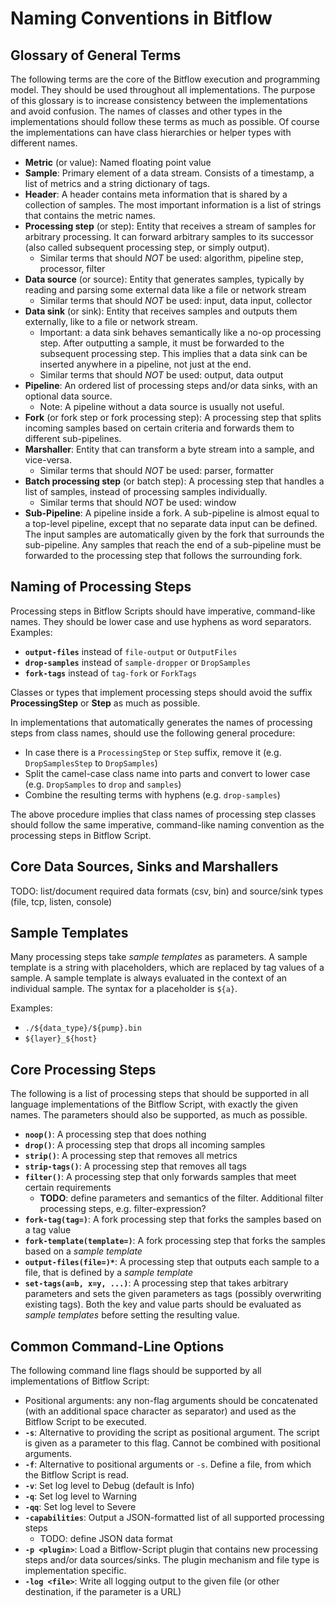 
# Naming Conventions in Bitflow

## Glossary of General Terms

The following terms are the core of the Bitflow execution and programming model.
They should be used throughout all implementations.
The purpose of this glossary is to increase consistency between the implementations and avoid confusion.
The names of classes and other types in the implementations should follow these terms as much as possible.
Of course the implementations can have class hierarchies or helper types with different names.

- **Metric** (or value): Named floating point value
- **Sample**: Primary element of a data stream. Consists of a timestamp, a list of metrics and a string dictionary of tags.
- **Header**: A header contains meta information that is shared by a collection of samples. The most important information is a list of strings that contains the metric names.
- **Processing step** (or step): Entity that receives a stream of samples for arbitrary processing. It can forward arbitrary samples to its successor (also called subsequent processing step, or simply output).
    - Similar terms that should *NOT* be used: algorithm, pipeline step, processor, filter
- **Data source** (or source): Entity that generates samples, typically by reading and parsing some external data like a file or network stream
    - Similar terms that should *NOT* be used: input, data input, collector
- **Data sink** (or sink): Entity that receives samples and outputs them externally, like to a file or network stream.
    - Important: a data sink behaves semantically like a no-op processing step. After outputting a sample, it must be forwarded to the subsequent processing step. This implies that a data sink can be inserted anywhere in a pipeline, not just at the end.
    - Similar terms that should *NOT* be used: output, data output
- **Pipeline**: An ordered list of processing steps and/or data sinks, with an optional data source.
    - Note: A pipeline without a data source is usually not useful.
- **Fork** (or fork step or fork processing step): A processing step that splits incoming samples based on certain criteria and forwards them to different sub-pipelines.
- **Marshaller**: Entity that can transform a byte stream into a sample, and vice-versa.
    - Similar terms that should *NOT* be used: parser, formatter
- **Batch processing step** (or batch step): A processing step that handles a list of samples, instead of processing samples individually.
    - Similar terms that should *NOT* be used: window
- **Sub-Pipeline**: A pipeline inside a fork. A sub-pipeline is almost equal to a top-level pipeline, except that no separate data input can be defined. The input samples are automatically given by the fork that surrounds the sub-pipeline. Any samples that reach the end of a sub-pipeline must be forwarded to the processing step that follows the surrounding fork.

## Naming of Processing Steps

Processing steps in Bitflow Scripts should have imperative, command-like names. They should be lower case and use hyphens as word separators.
Examples:

- **`output-files`** instead of `file-output` or `OutputFiles`
- **`drop-samples`** instead of `sample-dropper` or `DropSamples`
- **`fork-tags`** instead of `tag-fork` or `ForkTags`

Classes or types that implement processing steps should avoid the suffix **ProcessingStep** or **Step** as much as possible.

In implementations that automatically generates the names of processing steps from class names, should use the following general procedure:

- In case there is a `ProcessingStep` or `Step` suffix, remove it (e.g. `DropSamplesStep` to `DropSamples`)
- Split the camel-case class name into parts and convert to lower case (e.g. `DropSamples` to `drop` and `samples`)
- Combine the resulting terms with hyphens (e.g. `drop-samples`)

The above procedure implies that class names of processing step classes should follow the same imperative, command-like naming convention as the processing steps in Bitflow Script.

## Core Data Sources, Sinks and Marshallers

TODO: list/document required data formats (csv, bin) and source/sink types (file, tcp, listen, console)

## Sample Templates

Many processing steps take *sample templates* as parameters. A sample template is a string with placeholders, which are replaced by tag values of a sample. A sample template is always evaluated in the context of an individual sample.
The syntax for a placeholder is `${a}`.

Examples:
- `./${data_type}/${pump}.bin`
- `${layer}_${host}`

## Core Processing Steps

The following is a list of processing steps that should be supported in all language implementations of the Bitflow Script, with exactly the given names.
The parameters should also be supported, as much as possible.

- **`noop()`**: A processing step that does nothing
- **`drop()`**: A processing step that drops all incoming samples
- **`strip()`**: A processing step that removes all metrics
- **`strip-tags()`**: A processing step that removes all tags
- **`filter()`**: A processing step that only forwards samples that meet certain requirements
    - **TODO**: define parameters and semantics of the filter. Additional filter processing steps, e.g. filter-expression?
- **`fork-tag(tag=)`**: A fork processing step that forks the samples based on a tag value
- **`fork-template(template=)`**: A fork processing step that forks the samples based on a *sample template*
- **`output-files(file=)*`**: A processing step that outputs each sample to a file, that is defined by a *sample template*
- **`set-tags(a=b, x=y, ...)`**: A processing step that takes arbitrary parameters and sets the given parameters as tags (possibly overwriting existing tags). Both the key and value parts should be evaluated as *sample templates* before setting the resulting value.

## Common Command-Line Options

The following command line flags should be supported by all implementations of Bitflow Script:

- Positional arguments: any non-flag arguments should be concatenated (with an additional space character as separator) and used as the Bitflow Script to be executed.
- **`-s`**: Alternative to providing the script as positional argument. The script is given as a parameter to this flag. Cannot be combined with positional arguments.
- **`-f`**: Alternative to positional arguments or `-s`. Define a file, from which the Bitflow Script is read.
- **`-v`**: Set log level to Debug (default is Info)
- **`-q`**: Set log level to Warning
- **`-qq`**: Set log level to Severe
- **`-capabilities`**: Output a JSON-formatted list of all supported processing steps
    - TODO: define JSON data format
- **`-p <plugin>`**: Load a Bitflow-Script plugin that contains new processing steps and/or data sources/sinks. The plugin mechanism and file type is implementation specific.
- **`-log <file>`**: Write all logging output to the given file (or other destination, if the parameter is a URL)
